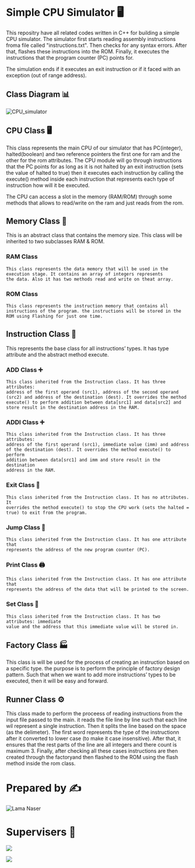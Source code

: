 # Simple CPU Simulator 🖥️

This repositry have all related codes written in C++ for building
a simple CPU simulator. The simulator first starts reading assembly
instructions froma file called "instructions.txt". Then checks for
any syntax errors. After that, flashes these instructions into the 
ROM. Finally, it executes the instructions that the program counter
(PC) points for.

The simulation ends if it executes an exit instruction or if it faced
with an exception (out of range address).

## Class Diagram 📊

![CPU_simulator](https://github.com/user-attachments/assets/45039993-179b-41f4-8ed0-0278040d1e4f)

## CPU Class 🖥️
  This class represents the main CPU of our simulator that has
  PC(integer), halted(boolean) and two reference pointers the first
  one for ram and the other for the rom attributes. The CPU module will
  go through instructions that the PC points for as long as it is not halted
  by an exit instruction (sets the value of halted to true) then it executes each 
  instruction by calling the execute() method inside each instruction
  that represents each type of instruction how will it be executed.

  The CPU can access a slot in the memory (RAM/ROM) through
  some methods that allows to read/write on the ram and just
  reads from the rom.

## Memory Class 💾

  This is an abstract class that contains the memory size. This class
  will be inherited to two subclasses RAM & ROM.

  ### RAM Class
    This class represents the data memory that will be used in the 
    execution stage. It contains an array of integers represents
    the data. Also it has two methods read and write on theat array.

  ### ROM Class
    This class represents the instruction memory that contains all 
    instructions of the program. the instructions will be stored in the 
    ROM using Flashing for just one time.

## Instruction Class 📜

  This represents the base class for all instructions’ types. It has
  type attribute and the abstract method execute.

  ### ADD Class ➕
    This class inherited from the Instruction class. It has three attributes: 
    address of the first operand (src1), address of the second operand 
    (src2) and address of the destination (dest). It overrides the method 
    execute() to perform addition between data[src1] and data[src2] and 
    store result in the destination address in the RAM.
  
  ### ADDI Class ➕
    This class inherited from the Instruction class. It has three attributes: 
    address of the first operand (src1), immediate value (imm) and address 
    of the destination (dest). It overrides the method execute() to perform 
    addition between data[src1] and imm and store result in the destination 
    address in the RAM.

  ### Exit Class 🚪
    This class inherited from the Instruction class. It has no attributes. It 
    overrides the method execute() to stop the CPU work (sets the halted = 
    true) to exit from the program.

  ### Jump Class 🏃
    This class inherited from the Instruction class. It has one attribute that
    represents the address of the new program counter (PC).

  ### Print Class 🖨️
    This class inherited from the Instruction class. It has one attribute that
    represents the address of the data that will be printed to the screen.

  ### Set Class 🔢
    This class inherited from the Instruction class. It has two attributes: immediate
    value and the address that this immediate value will be stored in.


## Factory Class 🏭

  This class is will be used for the process of creating an instruction based
  on a specific type. the purpose is to perform the principle of factory design 
  pattern. Such that when we want to add more instructions’ types to be 
  executed, then it will be easy and forward.

## Runner Class ⚙️

  This class made to perform the proceess of reading instructions from the input
  file passed to the main. it reads the file line by line such that each line wil 
  represent a single instruction. Then it splits the line based on the space (as the 
  delimeter). The first word represents the type of the instructionn after it converted
  to lower case (to make it case insensitive). After that, it ensures that the rest 
  parts of the line are all integers and there count is maximum 3. Finally, after checking
  all these cases instructions are then created through the factoryand then flashed to the
  ROM using the flash method inside the rom class.


# Prepared by ✍️

<p>
  <img src="https://img.shields.io/badge/Lama%20Naser-blue?style=for-the-badge" alt="Lama Naser">
</p>

# Supervisers 👥

<p>
  <img src="https://img.shields.io/badge/Saeed%20Abdularaheem-yellow?style=for-the-badge">
</p>  

<p>
  <img src="https://img.shields.io/badge/Salsabeel%20Baraghithi-yellow?style=for-the-badge">
</p> 
